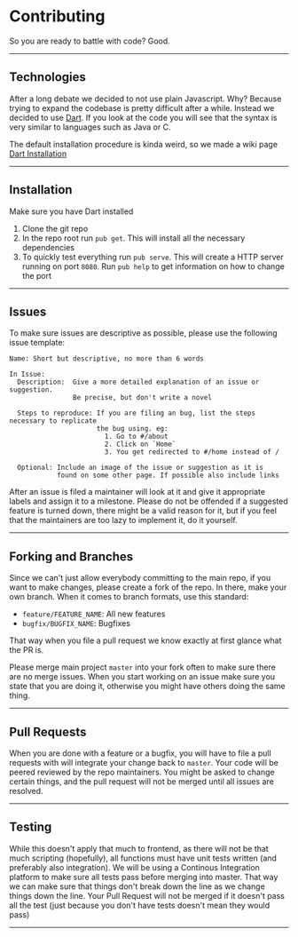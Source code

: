 # Contributing #
So you are ready to battle with code? Good.

---

## Technologies ##
After a long debate we decided to not use plain Javascript.
Why? Because trying to expand the codebase is pretty difficult after a while.
Instead we decided to use [Dart](http://dartlang.org).
If you look at the code you will see that the syntax is very similar to languages such as Java or C.

The default installation procedure is kinda weird,
so we made a wiki page [Dart Installation](https://github.com/redbrick/website-frontend/wiki/Dart-Installation)

---

## Installation ##
Make sure you have Dart installed

1. Clone the git repo
2. In the repo root run `pub get`. This will install all the necessary dependencies
3. To quickly test everything run `pub serve`. This will create a HTTP server running on port `8080`. Run `pub help` to get information on how to change the port

---

## Issues ##
To make sure issues are descriptive as possible, please use the following issue template:
```
Name: Short but descriptive, no more than 6 words

In Issue:
  Description:  Give a more detailed explanation of an issue or suggestion.
                Be precise, but don't write a novel

  Steps to reproduce: If you are filing an bug, list the steps necessary to replicate
                      the bug using. eg:
                        1. Go to #/about
                        2. Click on `Home`
                        3. You get redirected to #/home instead of /

  Optional: Include an image of the issue or suggestion as it is
            found on some other page. If possible also include links
```
After an issue is filed a maintainer will look at it and give it appropriate labels and assign it to a milestone.
Please do not be offended if a suggested feature is turned down,
there might be a valid reason for it, but if you feel that the
maintainers are too lazy to implement it, do it yourself.

---

## Forking and Branches ##
Since we can't just allow everybody committing to the main repo,
if you want to make changes, please create a fork of the repo.
In there, make your own branch. When it comes to branch formats,
use this standard:

* `feature/FEATURE_NAME`: All new features
* `bugfix/BUGFIX_NAME`: Bugfixes

That way when you file a pull request we know exactly at first glance what the PR is.

Please merge main project `master` into your fork often to make sure there are no merge issues. When you start working on an issue make sure you state that you are doing it, otherwise you might have others doing the same thing.

---

## Pull Requests ##
When you are done with a feature or a bugfix,
you will have to file a pull requests with will integrate your change back to `master`. Your code will be peered reviewed by the repo maintainers. You might be asked to change certain things, and the pull request will not be merged until all issues are resolved.

---

## Testing ##
While this doesn't apply that much to frontend, as there will not be that much scripting (hopefully),
all functions must have unit tests written (and preferably also integration).
We will be using a Continous Integration platform to make sure all tests pass before merging into master.
That way we can make sure that things don't break down the line as we change things down the line.
Your Pull Request will not be merged if it doesn't pass all the test (just because you don't have tests doesn't mean they would pass)

---
